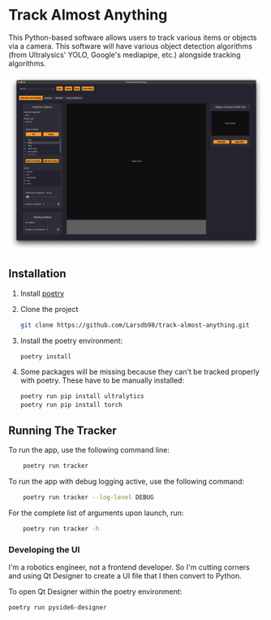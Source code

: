 # Track Almost Anything

This Python-based software allows users to track various items or objects via a camera. This software will have various object detection algorithms (from Ultralysics' YOLO, Google's mediapipe, etc.) alongside tracking algorithms.

![](resources/extras/tracker_screenshot.png)


## Installation

1. Install [poetry](https://python-poetry.org)

2. Clone the project

    ```zsh
    git clone https://github.com/Larsdb98/track-almost-anything.git
    ```

3. Install the poetry environment:

    ```zsh
    poetry install
    ```

4. Some packages will be missing because they can't be tracked properly with poetry. These have to be manually installed:

    ```zsh
    poetry run pip install ultralytics
    poetry run pip install torch
    ```

## Running The Tracker

To run the app, use the following command line:
```zsh
    poetry run tracker
```
To run the app with debug logging active, use the following command:
```zsh
    poetry run tracker --log-level DEBUG
```
For the complete list of arguments upon launch, run:
```zsh
    poetry run tracker -h
```

### Developing the UI

I'm a robotics engineer, not a frontend developer. So I'm cutting corners and using Qt Designer to create a UI file that I then convert to Python.

To open Qt Designer within the poetry environment:

```bash
poetry run pyside6-designer
```

